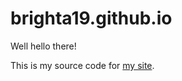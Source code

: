 # brighta19.github.io

Well hello there!

This is my source code for [my site](https://brightamo.dev).
